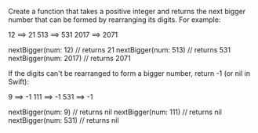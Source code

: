 Create a function that takes a positive integer and returns the next bigger number that can be formed by rearranging its digits. For example:

12 ==> 21
513 ==> 531
2017 ==> 2071

nextBigger(num: 12)   // returns 21
nextBigger(num: 513)  // returns 531
nextBigger(num: 2017) // returns 2071

If the digits can't be rearranged to form a bigger number, return -1 (or nil in Swift):

9 ==> -1
111 ==> -1
531 ==> -1

nextBigger(num: 9)   // returns nil
nextBigger(num: 111) // returns nil
nextBigger(num: 531) // returns nil